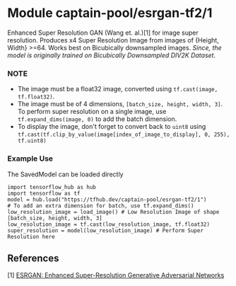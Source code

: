# Module captain-pool/esrgan-tf2/1
Enhanced Super Resolution GAN (Wang et. al.)[1] for image super resolution.
Produces x4 Super Resolution Image from images of {Height, Width} >=64.
Works best on Bicubically downsampled images.
*Since, the model is originally trained on Bicubically Downsampled DIV2K Dataset*.
<!-- asset-path: https://github.com/captain-pool/GSOC/releases/download/1.0.0/esrgan.tar.gz -->
<!-- module-type: image-super-resolution -->
<!-- network-architecture: GAN -->
<!-- dataset: DIV2K -->
<!-- language: en -->
<!-- fine-tunable: false -->
<!-- format: saved_model_2 -->
<!-- license: MIT -->
### NOTE
- The image must be a float32 image, converted using `tf.cast(image, tf.float32)`.
- The image must be of 4 dimensions, `[batch_size, height, width, 3]`.
  To perform super resolution on a single image, use `tf.expand_dims(image, 0)` to add
  the batch dimension.
- To display the image, don't forget to convert back to `uint8` using  
`tf.cast(tf.clip_by_value(image[index_of_image_to_display], 0, 255), tf.uint8)`

### Example Use

The SavedModel can be loaded directly
```python3
import tensorflow_hub as hub
import tensorflow as tf
model = hub.load("https://tfhub.dev/captain-pool/esrgan-tf2/1")
# To add an extra dimension for batch, use tf.expand_dims()
low_resolution_image = load_image() # Low Resolution Image of shape [batch_size, height, width, 3]
low_resolution_image = tf.cast(low_resolution_image, tf.float32)
super_resolution = model(low_resolution_image) # Perform Super Resolution here
```

References
--------------
[1] [ESRGAN: Enhanced Super-Resolution Generative Adversarial Networks](https://arxiv.org/abs/1809.00219)
